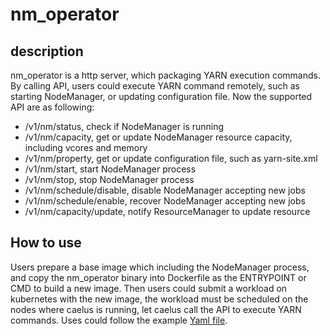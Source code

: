 # nm_operator

## description

  nm_operator is a http server, which packaging YARN execution commands. By calling API, users could execute YARN command
remotely, such as starting NodeManager, or updating configuration file. Now the supported API are as following:
 - /v1/nm/status,  check if NodeManager is running
 - /v1/nm/capacity, get or update NodeManager resource capacity, including vcores and memory
 - /v1/nm/property, get or update configuration file, such as yarn-site.xml
 - /v1/nm/start, start NodeManager process
 - /v1/nm/stop, stop NodeManager process
 - /v1/nm/schedule/disable, disable NodeManager accepting new jobs
 - /v1/nm/schedule/enable, recover NodeManager accepting new jobs
 - /v1/nm/capacity/update, notify ResourceManager to update resource

## How to use
  Users prepare a base image which including the NodeManager process, and copy the nm_operator binary into Dockerfile as the 
ENTRYPOINT or CMD to build a new image. Then users could submit a workload on kubernetes with the new image, the workload
must be scheduled on the nodes where caelus is running, let caelus call the API to execute YARN commands. Uses could follow
the example [Yaml file](../hack/yaml/nodemanager.yaml).